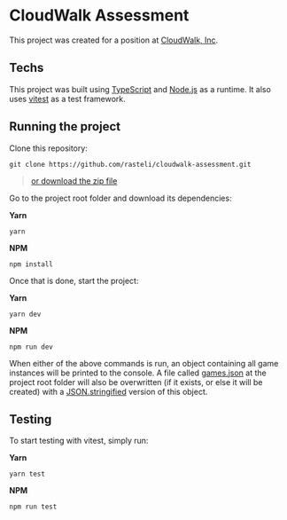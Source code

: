 # CloudWalk Assessment

This project was created for a position at [CloudWalk, Inc](https://www.cloudwalk.io/).

## Techs

This project was built using [TypeScript](https://www.typescriptlang.org/) and [Node.js](https://nodejs.org/en/) as a runtime. It also uses [vitest](https://vitest.dev/) as a test framework.

## Running the project

Clone this repository:

```
git clone https://github.com/rasteli/cloudwalk-assessment.git
```

> [or download the zip file](https://github.com/rasteli/cloudwalk-assessment/archive/refs/heads/master.zip)

Go to the project root folder and download its dependencies:

**Yarn**

```
yarn
```

**NPM**

```
npm install
```

Once that is done, start the project:

**Yarn**

```
yarn dev
```

**NPM**

```
npm run dev
```

When either of the above commands is run, an object containing all game instances will be printed to the console.
A file called [games.json](https://github.com/rasteli/cloudwalk-assessment/blob/master/games.json) at the project root folder will also be overwritten (if it exists, or else it will be created) with a [JSON.stringified](https://developer.mozilla.org/en-US/docs/Web/JavaScript/Reference/Global_Objects/JSON/stringify) version of this object.

## Testing

To start testing with vitest, simply run:

**Yarn**

```
yarn test
```

**NPM**

```
npm run test
```
